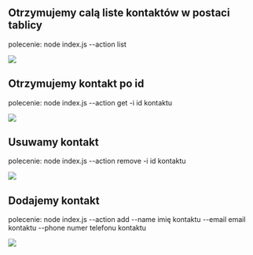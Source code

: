 <h2>Otrzymujemy calą liste kontaktów w postaci tablicy</h2>
<p>polecenie: node index.js --action list</p>
<img src="https://monosnap.com/image/hbMTlSZCEthhj2Q5iSR3tlHFt6uH6r"/></br>
<h2>Otrzymujemy kontakt po id</h2>
<p>polecenie: node index.js --action get -i id kontaktu</p>
<img src="https://monosnap.com/image/hAsdzlFv2WfIkJ38EmxX0uiAmv4Kqx"/></br>
<h2>Usuwamy kontakt</h2>
<p>polecenie: node index.js --action remove -i id kontaktu</p>
<img src="https://monosnap.com/image/xCTo0e9KL5Tms2g0cHYyaMJ0Cy0iv6"/></br>
<h2>Dodajemy kontakt</h2>
<p>polecenie: node index.js --action add --name imię kontaktu --email email kontaktu --phone numer telefonu kontaktu</p>
<img src="https://monosnap.com/image/x90H8rza21xNPtPfOh0qYiu4RLfOiN"/>
